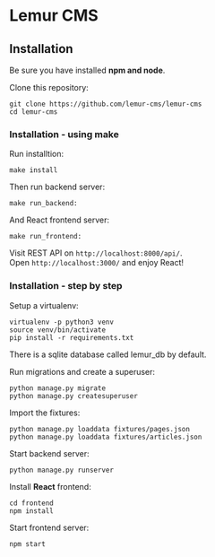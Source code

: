 # Lemur CMS 

## Installation


Be sure you have installed **npm and node**.

Clone this repository:

```shell script
git clone https://github.com/lemur-cms/lemur-cms
cd lemur-cms
```
### Installation - using make

Run installtion:
```shell script
make install
```

Then run backend server:

```shell script
make run_backend:
```

And React frontend server:

```shell script
make run_frontend:
```

Visit REST API on ``http://localhost:8000/api/``.  
Open ``http://localhost:3000/`` and enjoy React!

### Installation - step by step

Setup a virtualenv:

```shell script
virtualenv -p python3 venv
source venv/bin/activate
pip install -r requirements.txt
```

There is a sqlite database called lemur_db by default.

Run migrations and create a superuser:

```shell script
python manage.py migrate
python manage.py createsuperuser
```

Import the fixtures:

```shell script
python manage.py loaddata fixtures/pages.json
python manage.py loaddata fixtures/articles.json
```

Start backend server:

```shell script
python manage.py runserver
```

Install **React** frontend:

```shell script
cd frontend
npm install
```

Start frontend server:

```shell script
npm start
```
